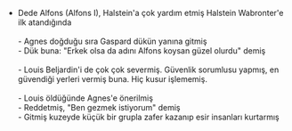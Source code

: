- Dede Alfons (Alfons I), Halstein'a çok yardım etmiş Halstein Wabronter'e ilk atandığında<br><br>- Agnes doğduğu sıra Gaspard dükün yanına gitmiş<br>	- Dük buna: "Erkek olsa da adını Alfons koysan güzel olurdu" demiş<br><br>- Louis Beljardin'i de çok çok severmiş. Güvenlik sorumlusu yapmış, en güvendiği yerleri vermiş buna. Hiç kusur işlememiş.<br><br>- Louis öldüğünde Agnes'e önerilmiş<br>	- Reddetmiş, "Ben gezmek istiyorum" demiş<br>	- Gitmiş kuzeyde küçük bir grupla zafer kazanıp esir insanları kurtarmış